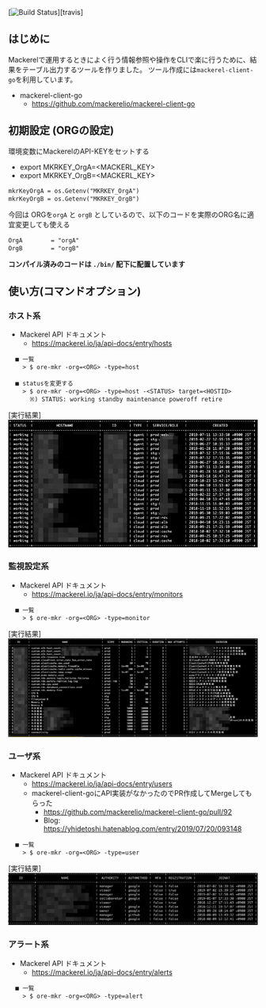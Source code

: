 [![Build Status](https://travis-ci.org/yhidetoshi/ore-mkr-cli.svg?branch=master)][travis]

## はじめに

Mackerelで運用するときによく行う情報参照や操作をCLIで楽に行うために、結果をテーブル出力するツールを作りました。
ツール作成には`mackerel-client-go`を利用しています。

- mackerel-client-go
  - https://github.com/mackerelio/mackerel-client-go

## 初期設定 (ORGの設定)

環境変数にMackerelのAPI-KEYをセットする
- export MKRKEY_OrgA=<MACKERL_KEY>
- export MKRKEY_OrgB=<MACKERL_KEY>

```
mkrKeyOrgA = os.Getenv("MKRKEY_OrgA")
mkrKeyOrgB = os.Getenv("MKRKEY_OrgB")
```

今回は ORGを`orgA` と `orgB` としているので、以下のコードを実際のORG名に適宜変更しても使える

```
OrgA        = "orgA"
OrgB        = "orgB"
```


**コンパイル済みのコードは `./bin/` 配下に配置しています**

## 使い方(コマンドオプション)

### ホスト系
- Mackerel API ドキュメント
  - https://mackerel.io/ja/api-docs/entry/hosts

```
  ■ 一覧
    > $ ore-mkr -org=<ORG> -type=host

  ■ statusを変更する
    > $ ore-mkr -org=<ORG> -type=host -<STATUS> target=<HOSTID>
      ※) STATUS: working standby maintenance poweroff retire
```

[実行結果]
![host一覧結果](./img/ore-mkr-host-list.png)


### 監視設定系
- Mackerel API ドキュメント
  - https://mackerel.io/ja/api-docs/entry/monitors

```
  ■ 一覧 
    > $ ore-mkr -org=<ORG> -type=monitor
```

[実行結果]
![monitor一覧結果](./img/ore-mkr-monitors-list.png)



### ユーザ系
- Mackerel API ドキュメント
  - https://mackerel.io/ja/api-docs/entry/users
  - mackerel-client-goにAPI実装がなかったのでPR作成してMergeしてもらった
    - https://github.com/mackerelio/mackerel-client-go/pull/92
    - Blog: https://yhidetoshi.hatenablog.com/entry/2019/07/20/093148

``` 
  ■ 一覧 
    > $ ore-mkr -org=<ORG> -type=user
```

[実行結果]
![monitor一覧結果](./img/ore-mkr-user-list.png)


### アラート系
- Mackerel API ドキュメント
  - https://mackerel.io/ja/api-docs/entry/alerts

```
  ■ 一覧
    > $ ore-mkr -org=<ORG> -type=alert
```
